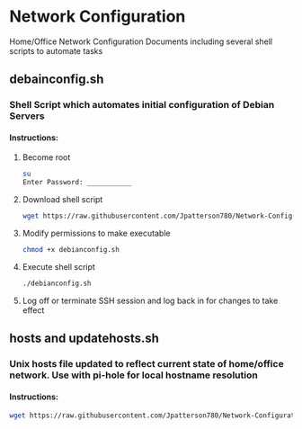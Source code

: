 # Network Configuration
Home/Office Network Configuration Documents including several shell scripts to automate tasks



## debainconfig.sh
### Shell Script which automates initial configuration of Debian Servers 
#### Instructions:
1. Become root
    ```bash
    su
    Enter Password: ___________
    ```
2. Download shell script
     ```bash
     wget https://raw.githubusercontent.com/Jpatterson780/Network-Configuration/master/debianconfig.sh -L
     ```
3. Modify permissions to make executable
     ```bash
     chmod +x debianconfig.sh
     ```
4. Execute shell script
     ```bash
     ./debianconfig.sh
     ```
5. Log off or terminate SSH session and log back in for changes to take effect 



## hosts and updatehosts.sh
### Unix hosts file updated to reflect current state of home/office network. Use with pi-hole for local hostname resolution
#### Instructions: 
```bash
wget https://raw.githubusercontent.com/Jpatterson780/Network-Configuration/master/updatehosts.sh -L
```
